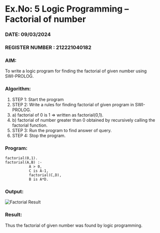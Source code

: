 # Ex.No: 5   Logic Programming – Factorial of number   
### DATE: 09/03/2024                                                                            
### REGISTER NUMBER : 212221040182 
### AIM: 
To  write  a logic program for finding the factorial of given number using SWI-PROLOG. 
### Algorithm:
1. STEP 1: Start the program
2. STEP 2:  Write a rules for finding factorial of given program in SWI-PROLOG.
3.   a)	factorial of 0 is 1 => written as factorial(0,1).
4.   b)	factorial of number greater than 0 obtained by recursively calling the factorial    function.
5. STEP 3: Run the program  to find answer of  query.
6. STEP 4: Stop the program.

### Program:
```
factorial(0,1).
factorial(A,B) :-  
           A > 0, 
           C is A-1,
           factorial(C,D),
           B is A*D.
```



### Output:
![Factorial Result](https://github.com/vithyasenthilkumar/AI_Lab_2023-24/assets/127177445/f614ffd9-ff04-4128-a03c-d2f53053b5e1)





### Result:
Thus the factorial of given number was found by logic programming. 
